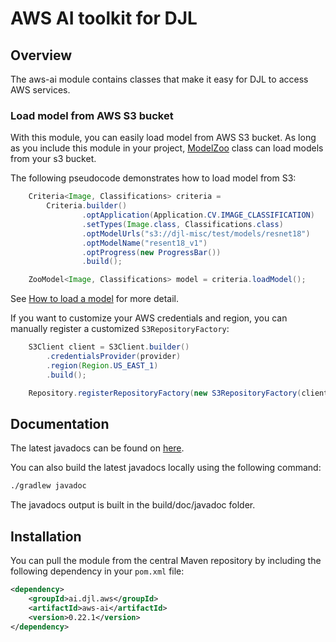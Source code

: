 # AWS AI toolkit for DJL

## Overview

The aws-ai module contains classes that make it easy for DJL to access AWS services.

### Load model from AWS S3 bucket

With this module, you can easily load model from AWS S3 bucket. As long as you include
this module in your project, [ModelZoo](https://javadoc.io/doc/ai.djl/api/latest/ai/djl/repository/zoo/ModelZoo.html) class
can load models from your s3 bucket.

The following pseudocode demonstrates how to load model from S3:

```java
    Criteria<Image, Classifications> criteria =
        Criteria.builder()
                .optApplication(Application.CV.IMAGE_CLASSIFICATION)
                .setTypes(Image.class, Classifications.class)
                .optModelUrls("s3://djl-misc/test/models/resnet18")
                .optModelName("resent18_v1")
                .optProgress(new ProgressBar())
                .build();

    ZooModel<Image, Classifications> model = criteria.loadModel();
```

See [How to load a model](../../docs/load_model.md) for more detail.

If you want to customize your AWS credentials and region, you can manually register a customized
`S3RepositoryFactory`:

```java
    S3Client client = S3Client.builder()
        .credentialsProvider(provider)
        .region(Region.US_EAST_1)
        .build();

    Repository.registerRepositoryFactory(new S3RepositoryFactory(client));
```

## Documentation

The latest javadocs can be found on [here](https://javadoc.io/doc/ai.djl.aws/aws-ai/latest/index.html).

You can also build the latest javadocs locally using the following command:

```sh
./gradlew javadoc
```
The javadocs output is built in the build/doc/javadoc folder.


## Installation
You can pull the module from the central Maven repository by including the following dependency in your `pom.xml` file:

```xml
<dependency>
    <groupId>ai.djl.aws</groupId>
    <artifactId>aws-ai</artifactId>
    <version>0.22.1</version>
</dependency>
```
